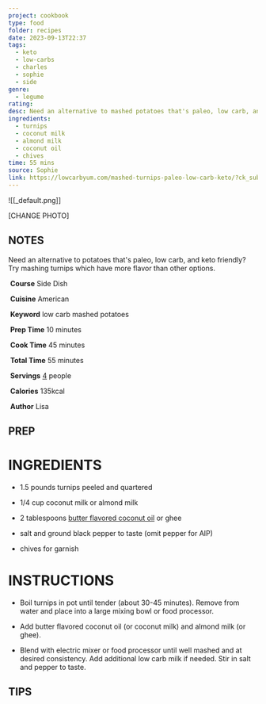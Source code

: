 ```yaml
---
project: cookbook
type: food
folder: recipes
date: 2023-09-13T22:37
tags:
  - keto
  - low-carbs
  - charles
  - sophie
  - side
genre:
  - legume
rating: 
desc: Need an alternative to mashed potatoes that's paleo, low carb, and keto friendly? Give mashed turnips a try. They have a bit more flavor than other options.
ingredients:
  - turnips
  - coconut milk
  - almond milk
  - coconut oil
  - chives
time: 55 mins
source: Sophie
link: https://lowcarbyum.com/mashed-turnips-paleo-low-carb-keto/?ck_subscriber_id=239674602
---
```


![[_default.png]]

[CHANGE PHOTO]


## NOTES

Need an alternative to potatoes that's paleo, low carb, and keto friendly? Try mashing turnips which have more flavor than other options.

 **Course** Side Dish

 **Cuisine** American

 **Keyword** low carb mashed potatoes

 **Prep Time** 10 minutes

 **Cook Time** 45 minutes

 **Total Time** 55 minutes

 **Servings** [4](https://lowcarbyum.com/mashed-turnips-paleo-low-carb-keto/?ck_subscriber_id=239674602#) people

 **Calories** 135kcal

 **Author** Lisa
 


## PREP


# INGREDIENTS

- 1.5 pounds turnips peeled and quartered
    
- 1/4 cup coconut milk or almond milk
    
- 2 tablespoons [butter flavored coconut oil](https://www.amazon.com/Nutiva-Organic-Coconut-Buttery-Flavor/dp/B01L2UUUFG?tag=sugfrelowca0c-20) or ghee
    
- salt and ground black pepper to taste (omit pepper for AIP)
    
- chives for garnish



# INSTRUCTIONS

- Boil turnips in pot until tender (about 30-45 minutes). Remove from water and place into a large mixing bowl or food processor.
    
- Add butter flavored coconut oil (or coconut milk) and almond milk (or ghee).
    
- Blend with electric mixer or food processor until well mashed and at desired consistency. Add additional low carb milk if needed. Stir in salt and pepper to taste.


## TIPS



